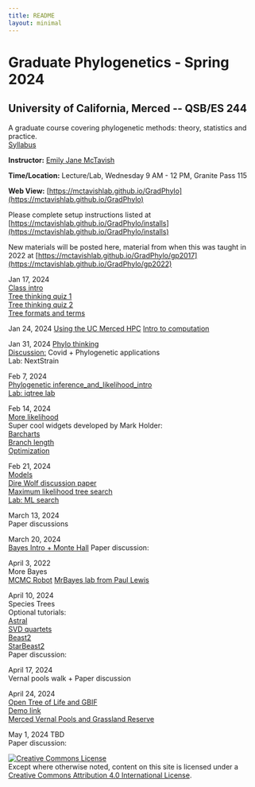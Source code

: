 ```yaml
---
title: README
layout: minimal
---
```


# Graduate Phylogenetics - Spring 2024

## University of California, Merced -- QSB/ES 244

A graduate course covering phylogenetic methods: theory, statistics and practice.  
[Syllabus](https://github.com/McTavishLab/GradPhylo/raw/master/docs/QSB_ES_244_syllabus_2024.pdf)

**Instructor:**  [Emily Jane McTavish](http://McTavishLab.github.io/)

**Time/Location:** Lecture/Lab, Wednesday 9 AM - 12 PM, Granite Pass 115

**Web View:** [https://mctavishlab.github.io/GradPhylo](https://mctavishlab.github.io/GradPhylo)


Please complete setup instructions listed at [https://mctavishlab.github.io/GradPhylo/installs](https://mctavishlab.github.io/GradPhylo/installs)

New materials will be posted here, material from when this was taught in 2022 at [https://mctavishlab.github.io/GradPhylo/gp2017](https://mctavishlab.github.io/GradPhylo/gp2022)


Jan 17, 2024  
[Class intro](https://github.com/McTavishLab/GradPhylo/blob/master/docs/slides/intro_phylo.pdf)  
[Tree thinking quiz 1](https://github.com/McTavishLab/GradPhylo/blob/master/docs/assignments/TreeThinkingQuiz/TreeThinkingQuiz1.pdf)  
[Tree thinking quiz 2](https://github.com/McTavishLab/GradPhylo/blob/master/docs/assignments/TreeThinkingQuiz/TreeThinkingQuiz2.pdf)  
[Tree formats and terms](https://github.com/McTavishLab/GradPhylo/blob/master/docs/slides/Tree_formats_and_terms.pdf)  



Jan 24, 2024
[Using the UC Merced HPC](https://ucmerced.github.io/hpc_docs/#/)
[Intro to computation](https://github.com/McTavishLab/GradPhylo/blob/master/docs/slides/intro_comp.pdf)  

Jan 31, 2024
[Phylo thinking](https://github.com/McTavishLab/GradPhylo/blob/master/docs/slides/phylo_thinking.pdf)  
[Discussion:](http://for-the-love-of-trees.blogspot.com/2016/09/the-ancestors-are-not-among-us.html)
Covid + Phylogenetic applications  
Lab: NextStrain  


Feb 7, 2024   
[Phylogenetic inference_and_likelihood_intro](https://github.com/McTavishLab/GradPhylo/blob/master/docs/slides/inference_and_likelihood_intro.pdf)  
[Lab: iqtree lab](https://github.com/McTavishLab/GradPhylo/blob/master/docs/labs/iqtreelab.pdf)  


Feb 14, 2024  
[More likelihood](https://github.com/McTavishLab/GradPhylo/blob/master/docs/slides/likelihood2.pdf)  
Super cool widgets developed by Mark Holder:  
[Barcharts](http://phylo.bio.ku.edu/mephytis/barcharts.html)  
[Branch length](http://phylo.bio.ku.edu/mephytis/brlen-opt.html)  
[Optimization](http://phylo.bio.ku.edu/mephytis/tree-opt.html)  



Feb 21, 2024  
[Models](https://github.com/McTavishLab/GradPhylo/blob/master/docs/slides/Models2.pdf)  
[Dire Wolf discussion paper](https://www.nature.com/articles/s41586-020-03082-x)  
[Maximum likelihood tree search](https://github.com/McTavishLab/GradPhylo/blob/master/docs/slides/ML_search.pdf)  
[Lab: ML search](https://mctavishlab.github.io/GradPhylo/MLsearchLab.html)  


March 13, 2024  
Paper discussions


March 20, 2024  
[Bayes Intro + Monte Hall](https://github.com/McTavishLab/GradPhylo/blob/master/docs/slides/BayesIntro_2024.pdf) 
Paper discussion: 


April 3, 2022  
More Bayes  
[MCMC Robot](https://plewis.github.io/applets/mcmc-robot/)
[MrBayes lab from Paul Lewis](https://plewis.github.io/mrbayes/)


April 10, 2024  
Species Trees  
Optional tutorials:    
[Astral](https://github.com/smirarab/ASTRAL/blob/master/astral-tutorial.md})  
[SVD quartets](http://www.phylosolutions.com/tutorials/ssb2018/svdquartets-tutorial.html)  
[Beast2](https://taming-the-beast.org/tutorials/StarBeast-Tutorial/)  
[StarBeast2](https://taming-the-beast.org/tutorials/species-tree-clocks/)  
Paper discussion: 

April 17, 2024  
Vernal pools walk +
Paper discussion



April 24, 2024  
[Open Tree of Life and GBIF](https://github.com/McTavishLab/GradPhylo/blob/master/docs/slides/OT_intro_GBIF_demo.pdf)  
[Demo link](https://github.com/McTavishLab/jupyter_OpenTree_tutorials)    
[Merced Vernal Pools and Grassland Reserve](https://ucnrs.org/reserves/merced-vernal-pools-and-grassland-reserve/)  


May 1, 2024 
TBD  
Paper discussion: 



<a rel="license" href="http://creativecommons.org/licenses/by/4.0/"><img alt="Creative Commons License" style="border-width:0" src="https://i.creativecommons.org/l/by/4.0/88x31.png" /></a><br />Except where otherwise noted, content on this site is licensed under a <a rel="license" href="http://creativecommons.org/licenses/by/4.0/">Creative Commons Attribution 4.0 International License</a>.
